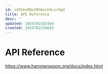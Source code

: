 ```yaml
---
id: id5kho88o30h6eik9cxr9qd
title: API Reference
desc: ''
updated: 1654781582404
created: 1654781536682
---
```


# API Reference

https://www.hammerspoon.org/docs/index.html
